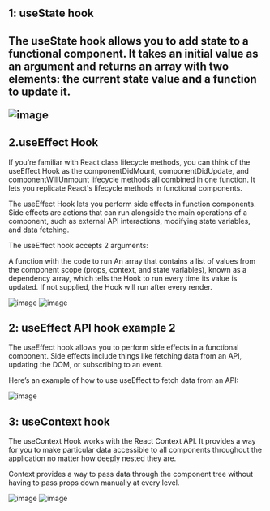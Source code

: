 <h2>1: useState hook <h2>
The useState hook allows you to add state to a functional component. It takes an initial value as an argument and returns an array with two elements: the current state value and a function to update it.



![image](https://github.com/kondalraodurgam/Hooks/assets/20201281/867ce761-648f-4462-9c72-e2383f27f732)


<h2>2.useEffect Hook</h2>
If you’re familiar with React class lifecycle methods, you can think of the useEffect Hook as the componentDidMount, componentDidUpdate, and componentWillUnmount lifecycle methods all combined in one function. It lets you replicate React's lifecycle methods in functional components.

The useEffect Hook lets you perform side effects in function components. Side effects are actions that can run alongside the main operations of a component, such as external API interactions, modifying state variables, and data fetching.

The useEffect hook accepts 2 arguments:

A function with the code to run
An array that contains a list of values from the component scope (props, context, and state variables), known as a dependency array, which tells the Hook to run every time its value is updated. If not supplied, the Hook will run after every render.

![image](https://github.com/kondalraodurgam/Hooks/assets/20201281/d6361163-af2a-49ea-98de-75cc88f04572)
![image](https://github.com/kondalraodurgam/Hooks/assets/20201281/f34ee4bf-b694-4f0a-b4b0-6cecd6031804)


<h2> 2: useEffect API hook example 2</h2>
The useEffect hook allows you to perform side effects in a functional component. Side effects include things like fetching data from an API, updating the DOM, or subscribing to an event.

Here’s an example of how to use useEffect to fetch data from an API:

![image](https://github.com/kondalraodurgam/Hooks/assets/20201281/e822291d-0ff8-4660-85bc-41d52cec244d)

<h2>3: useContext hook</h2>

The useContext Hook works with the React Context API. It provides a way for you to make particular data accessible to all components throughout the application no matter how deeply nested they are.

Context provides a way to pass data through the component tree without having to pass props down manually at every level.

![image](https://github.com/kondalraodurgam/Hooks/assets/20201281/cc6e75a3-bd2e-48ee-b856-f67dfcc84d72) 
![image](https://github.com/kondalraodurgam/Hooks/assets/20201281/a17a010a-1eff-40a6-b4be-df54a088c92a)






